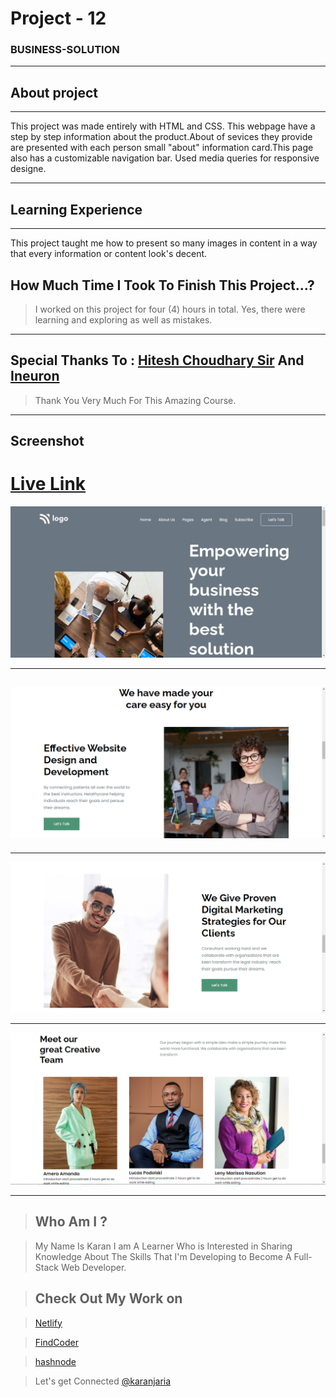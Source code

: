 # Project - 12

### BUSINESS-SOLUTION

---

## About project
---



This project was made entirely with HTML and CSS. This webpage have a step by step information about the product.About of sevices they provide are presented with each person small "about" information card.This page also has a customizable navigation bar. Used media queries for responsive designe.


---


## Learning Experience
---
This project taught me how to present so many images in content in a way that every information or content look's decent.

## How Much Time I Took To Finish This Project...? 
>I worked on this project for four (4) hours in total. Yes, there were learning and exploring as well as mistakes.

---

##  Special Thanks To : [Hitesh Choudhary Sir](https://www.instagram.com/hiteshchoudharyofficial/?hl=en)  And [Ineuron](https://ineuron.ai/course/Full-Stack-Javascript-Web-Developer)

>Thank You Very Much For This Amazing Course.

---

## Screenshot 


# [Live Link](https://cheery-snickerdoodle-5bf3c7.netlify.app/)

![What's Trend In](./Capture.PNG)

---

![](./2.PNG)
---

---
![](3.PNG)

---
![](./4.PNG)


---
>## Who Am I ?

>My Name Is Karan I am A Learner Who is Interested in Sharing Knowledge About The Skills That I'm Developing to Become A Full-Stack Web Developer.

>## Check Out My Work on 

>[Netlify](https://app.netlify.com/teams/karan9846/overview?_ga=2.175703073.206776847.1659963657-634189433.1659791041)

>[FindCoder](https://www.findcoder.io/u/karan18)

>[hashnode](https://hashnode.com/@karan787)

>Let's get Connected [@karanjaria](https://www.instagram.com/karanjaria/?hl=en)